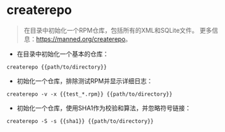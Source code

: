 # createrepo

> 在目录中初始化一个RPM仓库，包括所有的XML和SQLite文件。
> 更多信息：<https://manned.org/createrepo>。

- 在目录中初始化一个基本的仓库：

`createrepo {{path/to/directory}}`

- 初始化一个仓库，排除测试RPM并显示详细日志：

`createrepo -v -x {{test_*.rpm}} {{path/to/directory}}`

- 初始化一个仓库，使用SHA1作为校验和算法，并忽略符号链接：

`createrepo -S -s {{sha1}} {{path/to/directory}}`